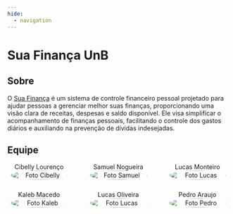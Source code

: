 ```yaml
---
hide:
  - navigation
---
```


# Sua Finança UnB

## Sobre

O [Sua Finança](https://github.com/unb-mds/2024-2-SuaFinanca.git) é um sistema de controle financeiro pessoal projetado para ajudar pessoas a gerenciar melhor suas finanças, proporcionando uma visão clara de receitas, despesas e saldo disponível. Ele visa simplificar o acompanhamento de finanças pessoais, facilitando o controle dos gastos diários e auxiliando na prevenção de dívidas indesejadas.

## Equipe

<div style="display: flex; flex-direction: column; align-items: center; gap: 25px;">
    <div style="display: flex; align-items: end; justify-content: center; gap: 50px;">
        <div style="text-align: center;">
            Cibelly Lourenço
            <br/>
            <img src="https://github.com/cibelinda.png" alt="Foto Cibelly" width="130px" height="50%" style="border-radius:50%"/>
        </div>
        <div style="text-align: center;">
            Samuel Nogueira
            <br/>
            <img src="https://github.com/samuelncaetano.png" alt="Foto Samuel" width="130px" height="50%" style="border-radius:50%"/>
        </div>
        <div style="text-align: center;">
            Lucas Monteiro
            <br/>
            <img src="https://github.com/LucasMF1.png" alt="Foto Lucas" width="130px" height="50%" style="border-radius:50%"/>
        </div>
    </div>
    <div style="display: flex; align-items: end; justify-content: center; gap: 50px;">
        <div style="text-align: center;">
            Kaleb Macedo
            <br/>
            <img src="https://github.com/Kalebmacedo.png" alt="Foto Kaleb" width="130px" height="50%" style="border-radius:50%"/>
        </div>
        <div style="text-align: center;">
            Lucas Oliveira
            <br/>
            <img src="https://github.com/LucasAlves71.png" alt="Foto Lucas" width="130px" height="50%" style="border-radius:50%"/>
        </div>
        <div style="text-align: center;">
            Pedro Araujo
            <br/>
            <img src="https://github.com/PedroAraujo004.png" alt="Foto Pedro" width="130px" height="50%" style="border-radius:50%"/>
        </div>
    </div>
</div>